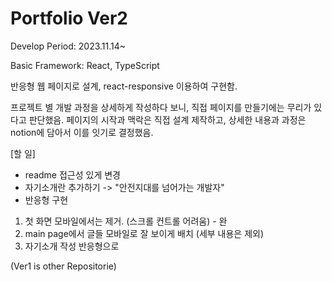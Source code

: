 # Portfolio Ver2

Develop Period: 2023.11.14~

Basic Framework: React, TypeScript

반응형 웹 페이지로 설계, react-responsive 이용하여 구현함.

프로젝트 별 개발 과정을 상세하게 작성하다 보니, 직접 페이지를 만들기에는 무리가 있다고 판단했음.
페이지의 시작과 맥락은 직접 설계 제작하고, 상세한 내용과 과정은 notion에 담아서 이를 잇기로 결정했음.

[할 일]

- readme 접근성 있게 변경
- 자기소개란 추가하기 -> "안전지대를 넘어가는 개발자"
- 반응형 구현

1. 첫 화면 모바일에서는 제거. (스크롤 컨트롤 어려움) - 완
2. main page에서 글들 모바일로 잘 보이게 배치 (세부 내용은 제외)
3. 자기소개 작성 반응형으로

(Ver1 is other Repositorie)
